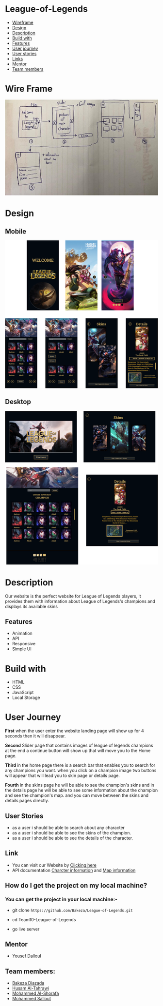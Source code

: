 # League-of-Legends


- [Wireframe](#wireFrame)
- [Design](#design)
- [Description](#description)
- [Build with](#buildWith)
- [Features](#features)
- [User journey](#userJourney)
- [User stories](#userStories)
- [Links](#links)
- [Mentor](#mentor)
- [Team members](#teamMember)
# Wire Frame <span id="wireFrame"> </span>

![](image/WireFrame.jpeg)
# Design <span id="design"> </span>
## Mobile 
![](image/Phone.png)
## Desktop 
![](image/Desktop.png)

# Description <span id="description"> </span>
Our website is the perfect website for League of Legends players, it provides them with information about League of Legends's champions and displays its available skins


## Features <span id="features"> </span>
- Animation
- API
- Responsive 
- Simple UI
# Build with <span id="buildWith"> </span>
- HTML
- CSS
- JavaScript
- Local Storage

# User Journey <span id="userJourney"> </span>
**First** when the user enter the website landing page will show up for 4 seconds then it will disappear.

**Second** Slider page that contains images of league of legends champions at the end a continue button will show up that will move you to the Home page.

**Third** in the home page there is a search bar that enables you to search for any champions you want. when you click on a champion image two buttons will appear that will lead you to skin page or details page.

**Fourth** in the skins page he will be able to see the champion's skins and in the details page he will be able to see some information about the champion and see the champion's map. and you can move between the skins and details pages directly.

## User Stories <span id="userStories"> </span>
* as a user i should be able to search about any character
* as a user i should be able to see the skins of the champion. 
* as a user i should be able to see the details of the character. 


## Link <span id="links"> </span>
- You can visit our Website by [Clicking here](https://bakeza.github.io/League-of-Legends/)
- API documentation [Charcter information](http://ddragon.leagueoflegends.com/cdn/12.5.1/data/en_US/champion.json) and 
[Map information](http://ddragon.leagueoflegends.com/cdn/6.8.1/data/en_US/map.json)
## How do I get the project on my local machine?
### You can get the project in your local machine:-

- git clone `https://github.com/Bakeza/League-of-Legends.git`

- cd Team10-League-of-Legends
- go live server

## Mentor <span id="mentor"> </span>
- [Yousef Dalloul](https://github.com/Yousef-Dall)
## Team members: <span id="teamMember"> </span>
- [Bakeza Diazada](https://github.com/Bakeza)
- [Husam Al-Tahrawi](https://github.com/htahrawi)
- [Mohammed Al-Shorafa](https://github.com/mohmmed23)
- [Mohammed Sallout](https://github.com/MzSalout)